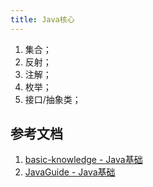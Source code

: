```yaml
---
title: Java核心
---
```


1. 集合；
2. 反射；
3. 注解；
4. 枚举；
5. 接口/抽象类；

## 参考文档

1. [basic-knowledge - Java基础](https://github.com/aalansehaiyang/technology-talk/blob/master/basic-knowledge/java.md)
2. [JavaGuide - Java基础](https://github.com/Snailclimb/JavaGuide#%E5%9F%BA%E7%A1%80)